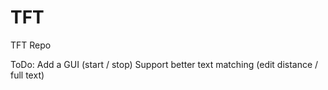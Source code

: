 # TFT
TFT Repo

ToDo:
Add a GUI (start / stop)
Support better text matching (edit distance / full text)
